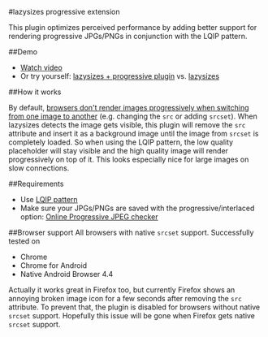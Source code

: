 #lazysizes progressive extension

This plugin optimizes perceived performance by adding better support for rendering progressive JPGs/PNGs in conjunction with the LQIP pattern.

##Demo
- [Watch video](http://www.webpagetest.org/video/view.php?id=150207_0d904cee5186ebf124d4e3014aa5df39895618f0)
- Or try yourself: [lazysizes + progressive plugin](http://codepen.io/jschroeter/full/NPwXNv) vs. [lazysizes](http://codepen.io/jschroeter/full/MYOrjB)

##How it works

By default, [browsers don't render images progressively when switching from one image to another](http://w3facility.org/question/progressive-jpeg-isnt-progressive-when-changing-image-src-dynamically/) (e.g. changing the `src` or adding `srcset`).
When lazysizes detects the image gets visible, this plugin will remove the `src` attribute and insert it as a background image until the image from `srcset` is completely loaded.
So when using the LQIP pattern, the low quality placeholder will stay visible and the high quality image will render progressively on top of it.
This looks especially nice for large images on slow connections.

##Requirements
- Use [LQIP pattern](https://github.com/aFarkas/lazysizes#lqip)
- Make sure your JPGs/PNGs are saved with the progressive/interlaced option: [Online Progressive JPEG checker](http://highloadtools.com/progressivejpeg)

##Browser support
All browsers with native `srcset` support. Successfully tested on
- Chrome
- Chrome for Android
- Native Android Browser 4.4

Actually it works great in Firefox too, but currently Firefox shows an annoying broken image icon for a few seconds after removing the `src` attribute. To prevent that, the plugin is disabled for browsers without native `srcset` support. Hopefully this issue will be gone when Firefox gets native `srcset` support.
